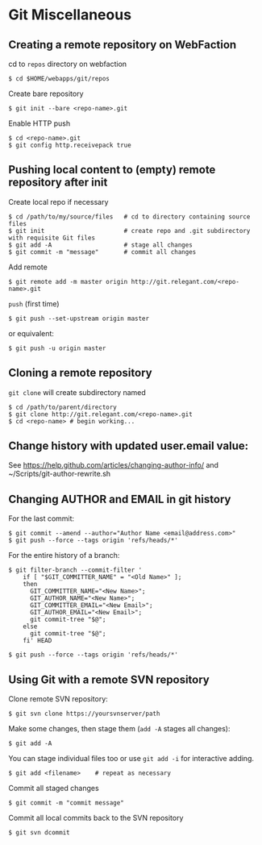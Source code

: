 # Git Miscellaneous

## Creating a remote repository on WebFaction

cd to `repos` directory on webfaction

    $ cd $HOME/webapps/git/repos

Create bare repository

    $ git init --bare <repo-name>.git

Enable HTTP push

    $ cd <repo-name>.git
    $ git config http.receivepack true

## Pushing local content to (empty) remote repository after init

Create local repo if necessary

    $ cd /path/to/my/source/files   # cd to directory containing source files
    $ git init                      # create repo and .git subdirectory with requisite Git files
    $ git add -A                    # stage all changes
    $ git commit -m "message"       # commit all changes

Add remote

    $ git remote add -m master origin http://git.relegant.com/<repo-name>.git

`push` (first time)

    $ git push --set-upstream origin master

or equivalent:

    $ git push -u origin master

## Cloning a remote repository

`git clone` will create subdirectory named <repo-name>

    $ cd /path/to/parent/directory
    $ git clone http://git.relegant.com/<repo-name>.git
    $ cd <repo-name> # begin working...

## Change history with updated user.email value:

See https://help.github.com/articles/changing-author-info/
and ~/Scripts/git-author-rewrite.sh

## Changing AUTHOR and EMAIL in git history

For the last commit:

    $ git commit --amend --author="Author Name <email@address.com>"
    $ git push --force --tags origin 'refs/heads/*'

For the entire history of a branch:

    $ git filter-branch --commit-filter '
        if [ "$GIT_COMMITTER_NAME" = "<Old Name>" ];
        then
          GIT_COMMITTER_NAME="<New Name>";
          GIT_AUTHOR_NAME="<New Name>";
          GIT_COMMITTER_EMAIL="<New Email>";
          GIT_AUTHOR_EMAIL="<New Email>";
          git commit-tree "$@";
        else
          git commit-tree "$@";
        fi' HEAD

    $ git push --force --tags origin 'refs/heads/*'

## Using Git with a remote SVN repository

Clone remote SVN repository:

    $ git svn clone https://yoursvnserver/path

Make some changes, then stage them (`add -A` stages all changes):

    $ git add -A

You can stage individual files too or use `git add -i` for interactive adding.

    $ git add <filename>    # repeat as necessary

Commit all staged changes

    $ git commit -m "commit message"

Commit all local commits back to the SVN repository

    $ git svn dcommit
